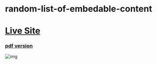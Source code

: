# random-list-of-embedable-content

# [Live Site](https://random-list-of-embedable-content.vercel.app/)

### [pdf version](https://github.com/bgoonz/random-list-of-embedable-content/blob/master/embedable-content.pdf)

![img](https://github.com/bgoonz/random-list-of-embedable-content/blob/master/embedables.png?raw=true)
